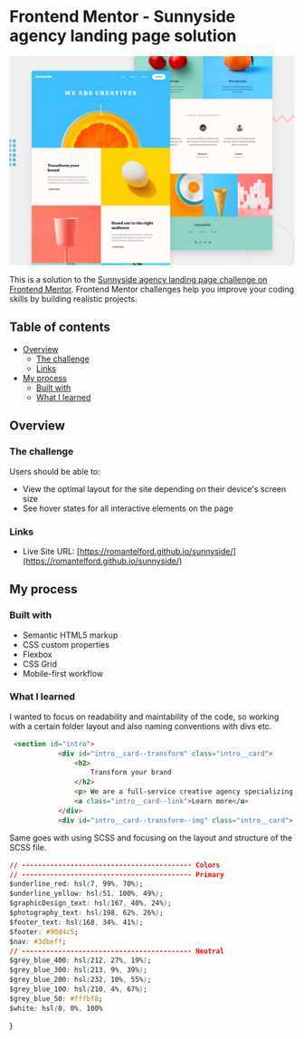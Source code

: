 # Frontend Mentor - Sunnyside agency landing page solution

![Design preview for the Room homepage coding challenge](./design/desktop-preview.jpg)

This is a solution to the [Sunnyside agency landing page challenge on Frontend Mentor](https://www.frontendmentor.io/challenges/sunnyside-agency-landing-page-7yVs3B6ef). Frontend Mentor challenges help you improve your coding skills by building realistic projects.

## Table of contents

- [Overview](#overview)
  - [The challenge](#the-challenge)
  - [Links](#links)
- [My process](#my-process)
  - [Built with](#built-with)
  - [What I learned](#what-i-learned)


## Overview

### The challenge

Users should be able to:

- View the optimal layout for the site depending on their device's screen size
- See hover states for all interactive elements on the page


### Links

- Live Site URL: [https://romantelford.github.io/sunnyside/](https://romantelford.github.io/sunnyside/)

## My process

### Built with

- Semantic HTML5 markup
- CSS custom properties
- Flexbox
- CSS Grid
- Mobile-first workflow

### What I learned

I wanted to focus on readability and maintability of the code, so working with a certain folder layout and also naming conventions with divs etc.

```html
 <section id="intro">
            <div id="intro__card--transform" class="intro__card">
                <h2>
                    Transform your brand
                </h2>
                <p> We are a full-service creative agency specializing in helping brands grow fast. Engage your clients through compelling visuals that do most of the marketing for you.</p>
                <a class="intro__card--link">Learn more</a>
            </div>
            <div id="intro__card--transform--img" class="intro__card">
```

Same goes with using SCSS and focusing on the layout and structure of the SCSS file.

```css {
// ------------------------------------------ Colors
// ------------------------------------------ Primary
$underline_red: hsl(7, 99%, 70%);
$underline_yellow: hsl(51, 100%, 49%);
$graphicDesign_text: hsl(167, 40%, 24%);
$photography_text: hsl(198, 62%, 26%);
$footer_text: hsl(168, 34%, 41%);
$footer: #90d4c5;
$nav: #3dbeff;
// ------------------------------------------ Neutral
$grey_blue_400: hsl(212, 27%, 19%);
$grey_blue_300: hsl(213, 9%, 39%);
$grey_blue_200: hsl(232, 10%, 55%);
$grey_blue_100: hsl(210, 4%, 67%);
$grey_blue_50: #fffbf8;
$white: hsl(0, 0%, 100%
```
}
